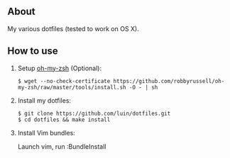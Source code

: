## About
My various dotfiles (tested to work on OS X).

## How to use
1. Setup [oh-my-zsh](https://github.com/robbyrussell/oh-my-zsh/) (Optional):

	```
	$ wget --no-check-certificate https://github.com/robbyrussell/oh-my-zsh/raw/master/tools/install.sh -O - | sh
	```

2. Install my dotfiles:

	```
	$ git clone https://github.com/luin/dotfiles.git
	$ cd dotfiles && make install
	```

3. Install Vim bundles:

	Launch vim, run :BundleInstall

